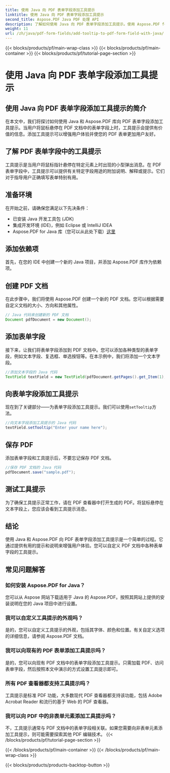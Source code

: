 ```yaml
---
title: 使用 Java 向 PDF 表单字段添加工具提示
linktitle: 使用 Java 向 PDF 表单字段添加工具提示
second_title: Aspose.PDF Java PDF 处理 API
description: 了解如何使用 Java 向 PDF 表单字段添加工具提示。使用 Aspose.PDF for Java API 的分步指南。
weight: 11
url: /zh/java/pdf-form-fields/add-tooltip-to-pdf-form-field-with-java/
---
```


{{< blocks/products/pf/main-wrap-class >}}
{{< blocks/products/pf/main-container >}}
{{< blocks/products/pf/tutorial-page-section >}}

# 使用 Java 向 PDF 表单字段添加工具提示


## 使用 Java 向 PDF 表单字段添加工具提示的简介

在本文中，我们将探讨如何使用 Java 和 Aspose.PDF 库向 PDF 表单字段添加工具提示。当用户将鼠标悬停在 PDF 文档中的表单字段上时，工具提示会提供有价值的信息。添加工具提示可以增强用户体验并使您的 PDF 表单更加用户友好。

## 了解 PDF 表单字段中的工具提示

工具提示是当用户将鼠标指针悬停在特定元素上时出现的小型弹出消息。在 PDF 表单字段中，工具提示可以提供有关特定字段用途的附加说明、解释或提示。它们对于指导用户正确填写表单特别有用。

## 准备环境

在开始之前，请确保您满足以下先决条件：

- 已安装 Java 开发工具包 (JDK)
- 集成开发环境 (IDE)，例如 Eclipse 或 IntelliJ IDEA
-  Aspose.PDF for Java 库（您可以从此处下载）[这里](https://releases.aspose.com/pdf/java/)

## 添加依赖项

首先，在您的 IDE 中创建一个新的 Java 项目，并添加 Aspose.PDF 库作为依赖项。

## 创建 PDF 文档

在此步骤中，我们将使用 Aspose.PDF 创建一个新的 PDF 文档。您可以根据需要自定义文档的大小、方向和其他属性。

```java
// Java 代码来创建新的 PDF 文档
Document pdfDocument = new Document();
```

## 添加表单字段

接下来，让我们将表单字段添加到 PDF 文档中。您可以添加各种类型的表单字段，例如文本字段、复选框、单选按钮等。在本示例中，我们将添加一个文本字段。

```java
//添加文本字段的 Java 代码
TextField textField = new TextField(pdfDocument.getPages().get_Item(1), new Rectangle(100, 100, 200, 30));
```

## 向表单字段添加工具提示

现在到了关键部分——为表单字段添加工具提示。我们可以使用`setTooltip`方法。

```java
//向文本字段添加工具提示的 Java 代码
textField.setTooltip("Enter your name here");
```

## 保存 PDF

添加表单字段和工具提示后，不要忘记保存 PDF 文档。

```java
//保存 PDF 文档的 Java 代码
pdfDocument.save("sample.pdf");
```

## 测试工具提示

为了确保工具提示正常工作，请在 PDF 查看器中打开生成的 PDF。将鼠标悬停在文本字段上，您应该会看到工具提示消息。

## 结论

使用 Java 和 Aspose.PDF 向 PDF 表单字段添加工具提示是一个简单的过程。它通过提供有用的提示和说明来增强用户体验。您可以自定义 PDF 文档中各种表单字段的工具提示。

## 常见问题解答

### 如何安装 Aspose.PDF for Java？

您可以从 Aspose 网站下载适用于 Java 的 Aspose.PDF。按照其网站上提供的安装说明在您的 Java 项目中进行设置。

### 我可以自定义工具提示的外观吗？

是的，您可以自定义工具提示的外观，包括其字体、颜色和位置。有关自定义选项的详细信息，请参阅 Aspose.PDF 文档。

### 我可以向现有的 PDF 表单添加工具提示吗？

是的，您可以向现有 PDF 文档中的表单字段添加工具提示。只需加载 PDF、访问表单字段，然后按照本文中演示的方式设置工具提示即可。

### 所有 PDF 查看器都支持工具提示吗？

工具提示是标准 PDF 功能，大多数现代 PDF 查看器都支持该功能，包括 Adobe Acrobat Reader 和流行的基于 Web 的 PDF 查看器。

### 我可以向 PDF 中的非表单元素添加工具提示吗？

不，工具提示通常与 PDF 文档中的表单字段相关联。如果您需要向非表单元素添加工具提示，则可能需要探索其他 PDF 编辑技术。
{{< /blocks/products/pf/tutorial-page-section >}}

{{< /blocks/products/pf/main-container >}}
{{< /blocks/products/pf/main-wrap-class >}}

{{< blocks/products/products-backtop-button >}}
